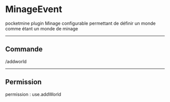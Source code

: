 # MinageEvent

pocketmine plugin Minage configurable permettant de définir un monde comme étant un monde de minage

------
## Commande

/addworld

------

## Permission

permission : use.addWorld

